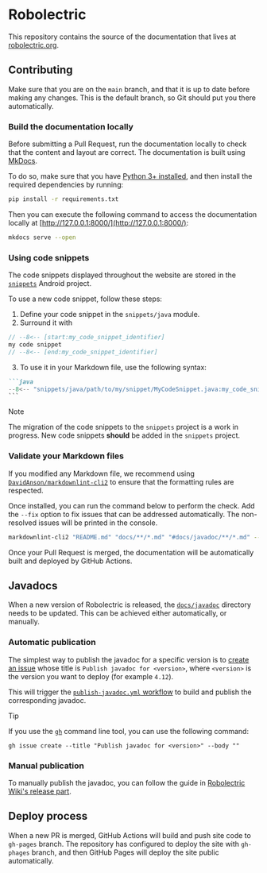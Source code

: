 # Robolectric

This repository contains the source of the documentation that lives at
[robolectric.org](https://robolectric.org).

## Contributing

Make sure that you are on the `main` branch, and that it is up to date before making any changes.
This is the default branch, so Git should put you there automatically.

### Build the documentation locally

Before submitting a Pull Request, run the documentation locally to check that the content and layout
are correct. The documentation is built using [MkDocs](https://www.mkdocs.org/).

To do so, make sure that you have [Python 3+ installed](https://www.python.org/downloads/), and then
install the required dependencies by running:

```bash
pip install -r requirements.txt
```

Then you can execute the following command to access the documentation locally at
[http://127.0.0.1:8000/](http://127.0.0.1:8000/):

```bash
mkdocs serve --open
```

### Using code snippets

The code snippets displayed throughout the website are stored in the [`snippets`](snippets) Android
project.

To use a new code snippet, follow these steps:

1. Define your code snippet in the `snippets/java` module.
2. Surround it with

```java
// --8<-- [start:my_code_snippet_identifier]
my code snippet
// --8<-- [end:my_code_snippet_identifier]
```

<!-- markdownlint-disable-next-line MD029 -->
3. To use it in your Markdown file, use the following syntax:

````markdown
```java
--8<-- "snippets/java/path/to/my/snippet/MyCodeSnippet.java:my_code_snippet_identifier"
```
````

> [!NOTE]
>
> The migration of the code snippets to the `snippets` project is a work in progress.
> New code snippets **should** be added in the `snippets` project.

### Validate your Markdown files

If you modified any Markdown file, we recommend using
[`DavidAnson/markdownlint-cli2`](https://github.com/DavidAnson/markdownlint-cli2) to ensure that the
formatting rules are respected.

Once installed, you can run the command below to perform the check. Add the `--fix` option to fix
issues that can be addressed automatically. The non-resolved issues will be printed in the console.

```bash
markdownlint-cli2 "README.md" "docs/**/*.md" "#docs/javadoc/**/*.md" --config .markdownlint.jsonc
```

Once your Pull Request is merged, the documentation will be automatically built and deployed by
GitHub Actions.

## Javadocs

When a new version of Robolectric is released, the [`docs/javadoc`](docs/javadoc) directory needs to
be updated. This can be achieved either automatically, or manually.

### Automatic publication

The simplest way to publish the javadoc for a specific version is to
[create an issue](https://github.com/robolectric/robolectric.github.io/issues/new) whose title is
`Publish javadoc for <version>`, where `<version>` is the version you want to deploy (for example
`4.12`).

This will trigger the [`publish-javadoc.yml` workflow](.github/workflows/publish-javadoc.yml) to build and publish the corresponding
javadoc.

> [!TIP]
> If you use the [`gh`](https://cli.github.com/) command line tool, you can use the following command:
>
> `gh issue create --title "Publish javadoc for <version>" --body ""`

### Manual publication

To manually publish the javadoc, you can follow the guide in
[Robolectric Wiki's release part](https://github.com/robolectric/robolectric/wiki/Performing-a-Release#update-docs).

## Deploy process

When a new PR is merged, GitHub Actions will build and push site code to `gh-pages` branch. The
repository has configured to deploy the site with `gh-phages` branch, and then GitHub Pages will
deploy the site public automatically.
